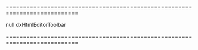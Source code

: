 ===========================================================================
<!--default-->null<!--/default-->
<!--type-->dxHtmlEditorToolbar<!--/type-->
===========================================================================

<!--shortDescription-->

<!--/shortDescription-->

<!--fullDescription-->

<!--/fullDescription-->